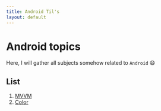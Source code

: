 ```yaml
---
title: Android Til's
layout: default
---
```


# Android topics

Here, I will gather all subjects somehow related to `Android` :smile:

## List

1. [MVVM](android/architecture/mvvm.md)
2. [Color](android/graphics/color.md)

